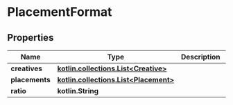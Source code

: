 
# PlacementFormat

## Properties
Name | Type | Description | Notes
------------ | ------------- | ------------- | -------------
**creatives** | [**kotlin.collections.List&lt;Creative&gt;**](Creative.md) |  | 
**placements** | [**kotlin.collections.List&lt;Placement&gt;**](Placement.md) |  | 
**ratio** | **kotlin.String** |  | 



